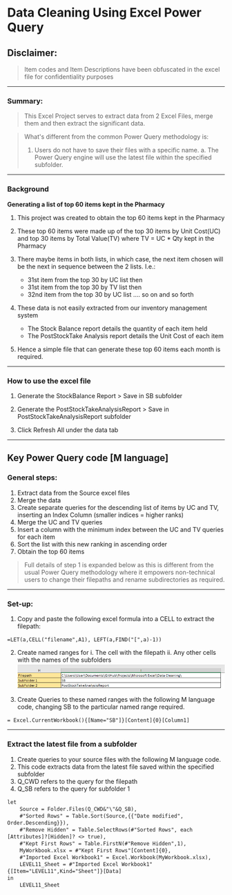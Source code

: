 # Data Cleaning Using Excel Power Query

## Disclaimer:

> Item codes and Item Descriptions have been obfuscated in the excel file for confidentiality purposes

---

### Summary:

> This Excel Project serves to extract data from 2 Excel Files, merge them and then extract the significant data.

> What's different from the common Power Query methodology is:
>
> 1. Users do not have to save their files with a specific name.
>    a. The Power Query engine will use the latest file within the specified subfolder.

---

### Background

**Generating a list of top 60 items kept in the Pharmacy**

1.  This project was created to obtain the top 60 items kept in the Pharmacy

2.  These top 60 items were made up of the top 30 items by Unit Cost(UC) and top 30 items by Total Value(TV) where TV = UC \* Qty kept in the Pharmacy

3.  There maybe items in both lists, in which case, the next item chosen will be the next in sequence between the 2 lists. I.e.: 
    * 31st item from the top 30 by UC list then
    * 31st item from the top 30 by TV list then
    * 32nd item from the top 30 by UC list .... so on and so forth

5.  These data is not easily extracted from our inventory management system
    * The Stock Balance report details the quantity of each item held
    * The PostStockTake Analysis report details the Unit Cost of each item
6.  Hence a simple file that can generate these top 60 items each month is required.

---

### How to use the excel file

1. Generate the StockBalance Report > Save in SB subfolder

2. Generate the PostStockTakeAnalysisReport > Save in PostStockTakeAnalysisReport subfolder

3. Click Refresh All under the data tab

---

## Key Power Query code [M language]

### General steps:

1. Extract data from the Source excel files
2. Merge the data
3. Create separate queries for the descending list of items by UC and TV, inserting an Index Column (smaller indices = higher ranks)
4. Merge the UC and TV queries
5. Insert a column with the minimum index between the UC and TV queries for each item
6. Sort the list with this new ranking in ascending order
7. Obtain the top 60 items

> Full details of step 1 is expanded below as this is different from the usual Power Query methodology where it empowers non-technical users to change their filepaths and rename subdirectories as required.

---

### Set-up:

1. Copy and paste the following excel formula into a CELL to extract the filepath:

```
=LET(a,CELL("filename",A1), LEFT(a,FIND("[",a)-1))
```

2. Create named ranges for
   i. The cell with the filepath
   ii. Any other cells with the names of the subfolders
   ![alt text](image.png)

3. Create Queries to these named ranges with the following M language code, changing SB to the particular named range required.

```
= Excel.CurrentWorkbook(){[Name="SB"]}[Content]{0}[Column1]
```

---

### Extract the latest file from a subfolder

1. Create queries to your source files with the following M language code.
2. This code extracts data from the latest file saved within the specified subfolder
3. Q_CWD refers to the query for the filepath
4. Q_SB refers to the query for subfolder 1

```
let
    Source = Folder.Files(Q_CWD&"\"&Q_SB),
    #"Sorted Rows" = Table.Sort(Source,{{"Date modified", Order.Descending}}),
    #"Remove Hidden" = Table.SelectRows(#"Sorted Rows", each [Attributes]?[Hidden]? <> true),
    #"Kept First Rows" = Table.FirstN(#"Remove Hidden",1),
    MyWorkbook.xlsx = #"Kept First Rows"[Content]{0},
    #"Imported Excel Workbook1" = Excel.Workbook(MyWorkbook.xlsx),
    LEVEL11_Sheet = #"Imported Excel Workbook1"{[Item="LEVEL11",Kind="Sheet"]}[Data]
in
    LEVEL11_Sheet

```
